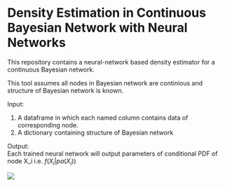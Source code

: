 # Density Estimation in Continuous Bayesian Network with Neural Networks
This repository contains a neural-network based density estimator for a continuous Bayesian network.

This tool assumes all nodes in Bayesian network are continious and structure of Bayesian network is known.

Input: <br>
1) A dataframe in which each named column contains data of corresponding node.
2) A dictionary containing structure of Bayesian network


Output: <br>
Each trained neural network will output parameters of conditional PDF of node X_i i.e. $`f(X_i | pa(X_i))`$



![](./separate_nn.png)
